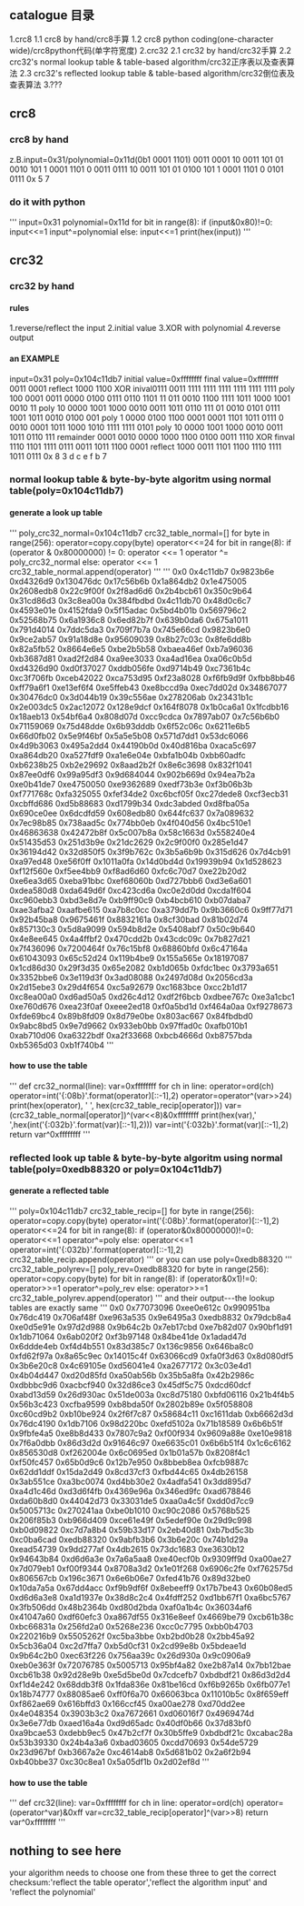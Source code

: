 ## catalogue 目录
1.crc8
  1.1 crc8 by hand/crc8手算
  1.2 crc8 python coding(one-character wide)/crc8python代码(单字符宽度)
2.crc32
  2.1 crc32 by hand/crc32手算
  2.2 crc32's normal lookup table & table-based algorithm/crc32正序表以及查表算法
  2.3 crc32's reflected lookup table & table-based algorithm/crc32倒位表及查表算法
3.???

## crc8

### crc8 by hand
z.B.input=0x31/polynomial=0x11d(0b1 0001 1101)
0011 0001
  10 0011 101
  01 0010 101
   1 0001 1101 
   0 0011 0111
       10 0011 101
       01 0100 101
        1 0001 1101
        0 0101 0111
        0x   5    7
### do it with python
'''
input=0x31
polynomial=0x11d
for bit in range(8):
    if (input&0x80)!=0:
        input<<=1
        input^=polynomial
    else:
        input<<=1
print(hex(input))
'''

## crc32
### crc32 by hand
#### rules
1.reverse/reflect the input
2.initial value
3.XOR with polynomial
4.reverse output
#### an EXAMPLE
input=0x31
poly=0x104c11db7
initial value=0xffffffff
final value=0xffffffff
          0011 0001
reflect   1000 1100
XOR inival0111 0011 1111 1111 1111 1111 1111 1111
poly       100 0001 0011 0000 0100 0111 0110 1101 11
           0‬11 0010 1100 1111 1011 1000 1001 0010 11
poly        10 0000 1001 1000 0010 0011 1011 0110 111
            01 0010 0101 0111 1001 1011 0010 0100 001‬
poly         1 0000 0100 1100 0001 0001 1101 1011 0111‬
             0 0010 0001 1011 1000 1010 1111 1111 0101
poly             10 0000 1001 1000 0010 0011 1011 0110 111
‬remainder           0001 0010 0000 1000 1100 0100 0011 1110
XOR finval          1110 1101 1111 0111 0011 1011 1100 0001
reflect             1000 0011 1101 1100 1110 1111 1011 0111
                0x     8    3    d    c    e    f    b    7
### normal lookup table & byte-by-byte algoritm using normal table(poly=0x104c11db7)
#### generate a look up table
'''
poly_crc32_normal=0x104c11db7
crc32_table_normal=[]
for byte in range(256):
    operator=copy.copy(byte)
    operator<<=24
    for bit in range(8):
        if (operator & 0x80000000) != 0:
            operator <<= 1
            operator ^= poly_crc32_normal
        else:
            operator <<= 1
    crc32_table_normal.append(operator)
'''
'''
0x0        0x4c11db7  0x9823b6e  0xd4326d9  0x130476dc 0x17c56b6b 0x1a864db2 0x1e475005
0x2608edb8 0x22c9f00f 0x2f8ad6d6 0x2b4bcb61 0x350c9b64 0x31cd86d3 0x3c8ea00a 0x384fbdbd
0x4c11db70 0x48d0c6c7 0x4593e01e 0x4152fda9 0x5f15adac 0x5bd4b01b 0x569796c2 0x52568b75
0x6a1936c8 0x6ed82b7f 0x639b0da6 0x675a1011 0x791d4014 0x7ddc5da3 0x709f7b7a 0x745e66cd
0x9823b6e0 0x9ce2ab57 0x91a18d8e 0x95609039 0x8b27c03c 0x8fe6dd8b 0x82a5fb52 0x8664e6e5
0xbe2b5b58 0xbaea46ef 0xb7a96036 0xb3687d81 0xad2f2d84 0xa9ee3033 0xa4ad16ea 0xa06c0b5d
0xd4326d90 0xd0f37027 0xddb056fe 0xd9714b49 0xc7361b4c 0xc3f706fb 0xceb42022 0xca753d95
0xf23a8028 0xf6fb9d9f 0xfbb8bb46 0xff79a6f1 0xe13ef6f4 0xe5ffeb43 0xe8bccd9a 0xec7dd02d
0x34867077 0x30476dc0 0x3d044b19 0x39c556ae 0x278206ab 0x23431b1c 0x2e003dc5 0x2ac12072
0x128e9dcf 0x164f8078 0x1b0ca6a1 0x1fcdbb16 0x18aeb13  0x54bf6a4  0x808d07d  0xcc9cdca
0x7897ab07 0x7c56b6b0 0x71159069 0x75d48dde 0x6b93dddb 0x6f52c06c 0x6211e6b5 0x66d0fb02
0x5e9f46bf 0x5a5e5b08 0x571d7dd1 0x53dc6066 0x4d9b3063 0x495a2dd4 0x44190b0d 0x40d816ba
0xaca5c697 0xa864db20 0xa527fdf9 0xa1e6e04e 0xbfa1b04b 0xbb60adfc 0xb6238b25 0xb2e29692
0x8aad2b2f 0x8e6c3698 0x832f1041 0x87ee0df6 0x99a95df3 0x9d684044 0x902b669d 0x94ea7b2a
0xe0b41de7 0xe4750050 0xe9362689 0xedf73b3e 0xf3b06b3b 0xf771768c 0xfa325055 0xfef34de2
0xc6bcf05f 0xc27dede8 0xcf3ecb31 0xcbffd686 0xd5b88683 0xd1799b34 0xdc3abded 0xd8fba05a
0x690ce0ee 0x6dcdfd59 0x608edb80 0x644fc637 0x7a089632 0x7ec98b85 0x738aad5c 0x774bb0eb
0x4f040d56 0x4bc510e1 0x46863638 0x42472b8f 0x5c007b8a 0x58c1663d 0x558240e4 0x51435d53
0x251d3b9e 0x21dc2629 0x2c9f00f0 0x285e1d47 0x36194d42 0x32d850f5 0x3f9b762c 0x3b5a6b9b
0x315d626  0x7d4cb91  0xa97ed48  0xe56f0ff  0x1011a0fa 0x14d0bd4d 0x19939b94 0x1d528623
0xf12f560e 0xf5ee4bb9 0xf8ad6d60 0xfc6c70d7 0xe22b20d2 0xe6ea3d65 0xeba91bbc 0xef68060b
0xd727bbb6 0xd3e6a601 0xdea580d8 0xda649d6f 0xc423cd6a 0xc0e2d0dd 0xcda1f604 0xc960ebb3
0xbd3e8d7e 0xb9ff90c9 0xb4bcb610 0xb07daba7 0xae3afba2 0xaafbe615 0xa7b8c0cc 0xa379dd7b
0x9b3660c6 0x9ff77d71 0x92b45ba8 0x9675461f 0x8832161a 0x8cf30bad 0x81b02d74 0x857130c3
0x5d8a9099 0x594b8d2e 0x5408abf7 0x50c9b640 0x4e8ee645 0x4a4ffbf2 0x470cdd2b 0x43cdc09c
0x7b827d21 0x7f436096 0x7200464f 0x76c15bf8 0x68860bfd 0x6c47164a 0x61043093 0x65c52d24
0x119b4be9 0x155a565e 0x18197087 0x1cd86d30 0x29f3d35  0x65e2082  0xb1d065b  0xfdc1bec
0x3793a651 0x3352bbe6 0x3e119d3f 0x3ad08088 0x2497d08d 0x2056cd3a 0x2d15ebe3 0x29d4f654
0xc5a92679 0xc1683bce 0xcc2b1d17 0xc8ea00a0 0xd6ad50a5 0xd26c4d12 0xdf2f6bcb 0xdbee767c
0xe3a1cbc1 0xe760d676 0xea23f0af 0xeee2ed18 0xf0a5bd1d 0xf464a0aa 0xf9278673 0xfde69bc4
0x89b8fd09 0x8d79e0be 0x803ac667 0x84fbdbd0 0x9abc8bd5 0x9e7d9662 0x933eb0bb 0x97ffad0c
0xafb010b1 0xab710d06 0xa6322bdf 0xa2f33668 0xbcb4666d 0xb8757bda 0xb5365d03 0xb1f740b4
'''
#### how to use the table
'''
def crc32_normal(line):
    var=0xffffffff
    for ch in line:
        operator=ord(ch)
        operator=int('{:08b}'.format(operator)[::-1],2)
        operator=operator^(var>>24)
        print(hex(operator), '   ', hex(crc32_table_recip[operator]))
        var=(crc32_table_normal[operator])^(var<<8)&0xffffffff
        print(hex(var),'   ',hex(int('{:032b}'.format(var)[::-1],2)))
    var=int('{:032b}'.format(var)[::-1],2)
    return var^0xffffffff
'''
### reflected look up table & byte-by-byte algoritm using normal table(poly=0xedb88320 or poly=0x104c11db7)
#### generate a reflected table
'''
poly=0x104c11db7
crc32_table_recip=[]
for byte in range(256):
    operator=copy.copy(byte)
    operator=int('{:08b}'.format(operator)[::-1],2)
    operator<<=24
    for bit in range(8):
        if (operator&0x80000000)!=0:
            operator<<=1
            operator^=poly
        else:
            operator<<=1
    operator=int('{:032b}'.format(operator)[::-1],2)
    crc32_table_recip.append(operator)
'''
or you can use poly=0xedb88320
'''
crc32_table_polyrev=[]
poly_rev=0xedb88320
for byte in range(256):
    operator=copy.copy(byte)
    for bit in range(8):
        if (operator&0x1)!=0:
            operator>>=1
            operator^=poly_rev
        else:
            operator>>=1
    crc32_table_polyrev.append(operator)
'''
and their output---the lookup tables are exactly same
'''
0x0        0x77073096 0xee0e612c 0x990951ba 0x76dc419  0x706af48f 0xe963a535 0x9e6495a3
0xedb8832  0x79dcb8a4 0xe0d5e91e 0x97d2d988 0x9b64c2b  0x7eb17cbd 0xe7b82d07 0x90bf1d91
0x1db71064 0x6ab020f2 0xf3b97148 0x84be41de 0x1adad47d 0x6ddde4eb 0xf4d4b551 0x83d385c7
0x136c9856 0x646ba8c0 0xfd62f97a 0x8a65c9ec 0x14015c4f 0x63066cd9 0xfa0f3d63 0x8d080df5
0x3b6e20c8 0x4c69105e 0xd56041e4 0xa2677172 0x3c03e4d1 0x4b04d447 0xd20d85fd 0xa50ab56b
0x35b5a8fa 0x42b2986c 0xdbbbc9d6 0xacbcf940 0x32d86ce3 0x45df5c75 0xdcd60dcf 0xabd13d59
0x26d930ac 0x51de003a 0xc8d75180 0xbfd06116 0x21b4f4b5 0x56b3c423 0xcfba9599 0xb8bda50f
0x2802b89e 0x5f058808 0xc60cd9b2 0xb10be924 0x2f6f7c87 0x58684c11 0xc1611dab 0xb6662d3d
0x76dc4190 0x1db7106  0x98d220bc 0xefd5102a 0x71b18589 0x6b6b51f  0x9fbfe4a5 0xe8b8d433
0x7807c9a2 0xf00f934  0x9609a88e 0xe10e9818 0x7f6a0dbb 0x86d3d2d  0x91646c97 0xe6635c01
0x6b6b51f4 0x1c6c6162 0x856530d8 0xf262004e 0x6c0695ed 0x1b01a57b 0x8208f4c1 0xf50fc457
0x65b0d9c6 0x12b7e950 0x8bbeb8ea 0xfcb9887c 0x62dd1ddf 0x15da2d49 0x8cd37cf3 0xfbd44c65
0x4db26158 0x3ab551ce 0xa3bc0074 0xd4bb30e2 0x4adfa541 0x3dd895d7 0xa4d1c46d 0xd3d6f4fb
0x4369e96a 0x346ed9fc 0xad678846 0xda60b8d0 0x44042d73 0x33031de5 0xaa0a4c5f 0xdd0d7cc9
0x5005713c 0x270241aa 0xbe0b1010 0xc90c2086 0x5768b525 0x206f85b3 0xb966d409 0xce61e49f
0x5edef90e 0x29d9c998 0xb0d09822 0xc7d7a8b4 0x59b33d17 0x2eb40d81 0xb7bd5c3b 0xc0ba6cad
0xedb88320 0x9abfb3b6 0x3b6e20c  0x74b1d29a 0xead54739 0x9dd277af 0x4db2615  0x73dc1683
0xe3630b12 0x94643b84 0xd6d6a3e  0x7a6a5aa8 0xe40ecf0b 0x9309ff9d 0xa00ae27  0x7d079eb1
0xf00f9344 0x8708a3d2 0x1e01f268 0x6906c2fe 0xf762575d 0x806567cb 0x196c3671 0x6e6b06e7
0xfed41b76 0x89d32be0 0x10da7a5a 0x67dd4acc 0xf9b9df6f 0x8ebeeff9 0x17b7be43 0x60b08ed5
0xd6d6a3e8 0xa1d1937e 0x38d8c2c4 0x4fdff252 0xd1bb67f1 0xa6bc5767 0x3fb506dd 0x48b2364b
0xd80d2bda 0xaf0a1b4c 0x36034af6 0x41047a60 0xdf60efc3 0xa867df55 0x316e8eef 0x4669be79
0xcb61b38c 0xbc66831a 0x256fd2a0 0x5268e236 0xcc0c7795 0xbb0b4703 0x220216b9 0x5505262f
0xc5ba3bbe 0xb2bd0b28 0x2bb45a92 0x5cb36a04 0xc2d7ffa7 0xb5d0cf31 0x2cd99e8b 0x5bdeae1d
0x9b64c2b0 0xec63f226 0x756aa39c 0x26d930a  0x9c0906a9 0xeb0e363f 0x72076785 0x5005713
0x95bf4a82 0xe2b87a14 0x7bb12bae 0xcb61b38  0x92d28e9b 0xe5d5be0d 0x7cdcefb7 0xbdbdf21
0x86d3d2d4 0xf1d4e242 0x68ddb3f8 0x1fda836e 0x81be16cd 0xf6b9265b 0x6fb077e1 0x18b74777
0x88085ae6 0xff0f6a70 0x66063bca 0x11010b5c 0x8f659eff 0xf862ae69 0x616bffd3 0x166ccf45
0xa00ae278 0xd70dd2ee 0x4e048354 0x3903b3c2 0xa7672661 0xd06016f7 0x4969474d 0x3e6e77db
0xaed16a4a 0xd9d65adc 0x40df0b66 0x37d83bf0 0xa9bcae53 0xdebb9ec5 0x47b2cf7f 0x30b5ffe9
0xbdbdf21c 0xcabac28a 0x53b39330 0x24b4a3a6 0xbad03605 0xcdd70693 0x54de5729 0x23d967bf
0xb3667a2e 0xc4614ab8 0x5d681b02 0x2a6f2b94 0xb40bbe37 0xc30c8ea1 0x5a05df1b 0x2d02ef8d
'''
#### how to use the table
'''
def crc32(line):
    var=0xffffffff
    for ch in line:
        operator=ord(ch)
        operator=(operator^var)&0xff
        var=crc32_table_recip[operator]^(var>>8)
    return var^0xffffffff
'''
## nothing to see here
your algorithm needs to choose one from these three to get the correct checksum:'reflect the table operator','reflect the algorithm input' and 'reflect the polynomial'
